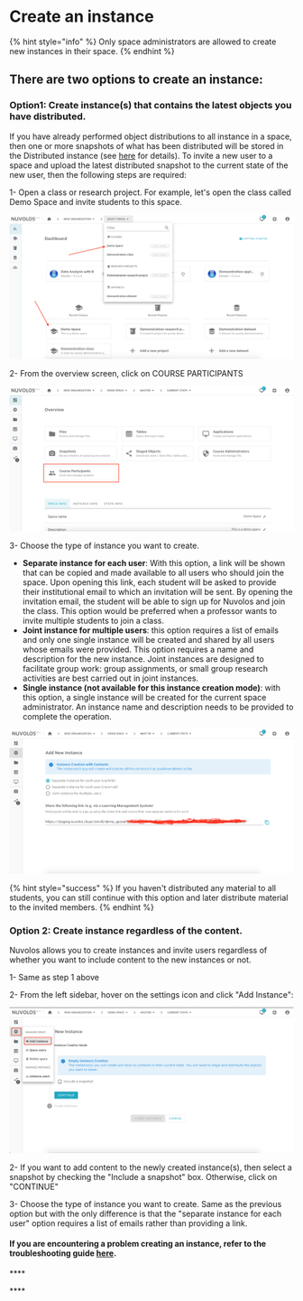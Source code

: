 # Create an instance

{% hint style="info" %}
Only space administrators are allowed to create new instances in their space.
{% endhint %}

## **There are two options to create an instance:**

### **Option1: Create instance\(s\) that contains the latest objects you have distributed.**

If you have already performed object distributions to all instance in a space, then one or more snapshots of what has been distributed will be stored in the Distributed instance \(see  [here](../distribute-objects-in-nuvolos/) for details\). To invite a new user to a space and upload the latest distributed snapshot to the current state of the new user, then the following steps are required:

1- Open a class or research project. For example, let's open the class called Demo Space and invite students to this space.

![](../../.gitbook/assets/screen-shot-2020-03-19-at-1.02.10-pm.png)

2- From the overview screen, click on COURSE PARTICIPANTS

![](../../.gitbook/assets/screen-shot-2020-03-19-at-1.14.04-pm.png)

3- Choose the type of instance you want to create.

* **Separate instance for each user**: With this option, a link will be shown that can be copied and made available to all users who should join the space. Upon opening this link, each student will be asked to provide their institutional email to which an invitation will be sent. By opening the invitation email, the student will be able to sign up for Nuvolos and join the class. This option would be preferred when a professor wants to invite multiple students to join a class.
* **Joint instance for multiple users**: this option requires a list of emails and only one single instance will be created and shared by all users whose emails were provided. This option requires a name and description for the new instance. Joint instances are designed to facilitate group work: group assignments, or small group research activities are best carried out in joint instances.
* **Single instance \(not available for this instance creation mode\)**: with this option, a single instance will be created for the current space administrator. An instance name and description needs to be provided to complete the operation.

![](../../.gitbook/assets/screen-shot-2020-03-19-at-1.14.18-pm.png)

{% hint style="success" %}
If you haven't distributed any material to all students, you can still continue with this option and later distribute material to the invited members.
{% endhint %}

### **Option 2: Create instance regardless of the content.**

Nuvolos allows you to create instances and invite users regardless of whether you want to include content to the new instances or not.

1- Same as step 1 above

2- From the left sidebar, hover on the settings icon and click "Add Instance":

![](../../.gitbook/assets/screen-shot-2020-03-19-at-1.26.21-pm.png)

2- If you want to add content to the newly created instance\(s\), then select a snapshot by checking the "Include a snapshot" box. Otherwise, click on "CONTINUE"

3- Choose the type of instance you want to create. Same as the previous option but with the only difference is that the "separate instance for each user" option requires a list of emails rather than providing a link.

#### If you are encountering a problem creating an instance, refer to the troubleshooting guide [here](../../troubleshooting/authorization-issues/cannot-create-an-instance.md).

\*\*\*\*

\*\*\*\*

